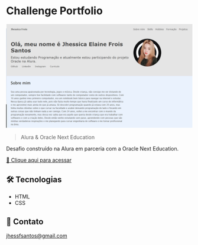 # Challenge Portfolio

![preview](/.github/preview.png)

> Alura & Oracle Next Education

Desafio construído na Alura em parceria com a Oracle Next Education.

[🔗 Clique aqui para acessar](https://jhessfrois.github.io/challenge-portfolio/)


## 🛠 Tecnologias

- HTML
- CSS

## 🖤 Contato

jhessfsantos@gmail.com